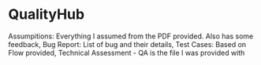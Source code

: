 # QualityHub

Assumpitions: Everything I assumed from the PDF provided. Also has some feedback, Bug Report: List of bug and their details, Test Cases: Based on Flow provided, Technical Assessment - QA is the file I was provided with
